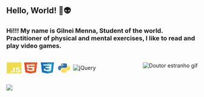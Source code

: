 ## Hello, World!  🖖👽
### Hi!!! My name is Gilnei Menna, Student of the world. Practitioner of physical and mental exercises, I like to read and play video games.

<div><br>
  <img align="center" alt="JavaScript" height="30" width="40" src="https://raw.githubusercontent.com/devicons/devicon/master/icons/javascript/javascript-plain.svg">
  <!--<img align="center" alt="TypeScript" height="30" width="40" src="https://raw.githubusercontent.com/devicons/devicon/master/icons/typescript/typescript-plain.svg">
  <img align="center" alt="React" height="30" width="40" src="https://raw.githubusercontent.com/devicons/devicon/master/icons/react/react-original.svg">-->
  <img align="center" alt="HTML" height="30" width="40" src="https://raw.githubusercontent.com/devicons/devicon/master/icons/html5/html5-original.svg">
  <img align="center" alt="CSS" height="30" width="40" src="https://raw.githubusercontent.com/devicons/devicon/master/icons/css3/css3-original.svg">
  <img align="center" alt="Python" height="30" width="40" src="https://raw.githubusercontent.com/devicons/devicon/master/icons/python/python-original.svg">
  <img align="center" alt="jQuery" height="30" width="60" src="https://img.shields.io/badge/jQuery-0769AD?style=for-the-badge&logo=jquery&logoColor=white">
  <img  align="right" alt="Doutor estranho gif" height="250" src="https://user-images.githubusercontent.com/110581907/213864122-ccf09ff0-5a30-44eb-a8f9-ab67cf1ab7af.gif">
</div>

##

<div> 
  <a href="https://www.linkedin.com/in/gilnei-menna-66a2b3261/" target="_blank"><img src="https://img.shields.io/badge/-LinkedIn-%230077B5?style=for-the-badge&logo=linkedin&logoColor=white" target="_blank"></a> 
  <!--<a href="#" target="_blank"><img src="https://img.shields.io/badge/linktree-39E09B?style=for-the-badge&logo=linktree&logoColor=white" target="_blank"></a>-->
</div>

